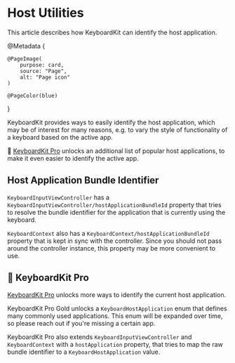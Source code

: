 # Host Utilities

This article describes how KeyboardKit can identify the host application.

@Metadata {

    @PageImage(
        purpose: card,
        source: "Page",
        alt: "Page icon"
    )

    @PageColor(blue)
}

KeyboardKit provides ways to easily identify the host application, which may be of interest for many reasons, e.g. to vary the style of functionality of a keyboard based on the active app.

👑 [KeyboardKit Pro][Pro] unlocks an additional list of popular host applications, to make it even easier to identify the active app.



## Host Application Bundle Identifier

``KeyboardInputViewController`` has a ``KeyboardInputViewController/hostApplicationBundleId`` property that tries to resolve the bundle identifier for the application that is currently using the keyboard.

``KeyboardContext`` also has a ``KeyboardContext/hostApplicationBundleId`` property that is kept in sync with the controller. Since you should not pass around the controller instance, this property may be more convenient to use.



## 👑 KeyboardKit Pro

[KeyboardKit Pro][Pro] unlocks more ways to identify the current host application.

KeyboardKit Pro Gold unlocks a ``KeyboardHostApplication`` enum that defines many commonly used applications. This enum will be expanded over time, so please reach out if you're missing a certain app.

KeyboardKit Pro also extends ``KeyboardInputViewController`` and ``KeyboardContext`` with a `hostApplication` property, that tries to map the raw bundle identifier to a ``KeyboardHostApplication`` value.


[Pro]: https://github.com/KeyboardKit/KeyboardKitPro
